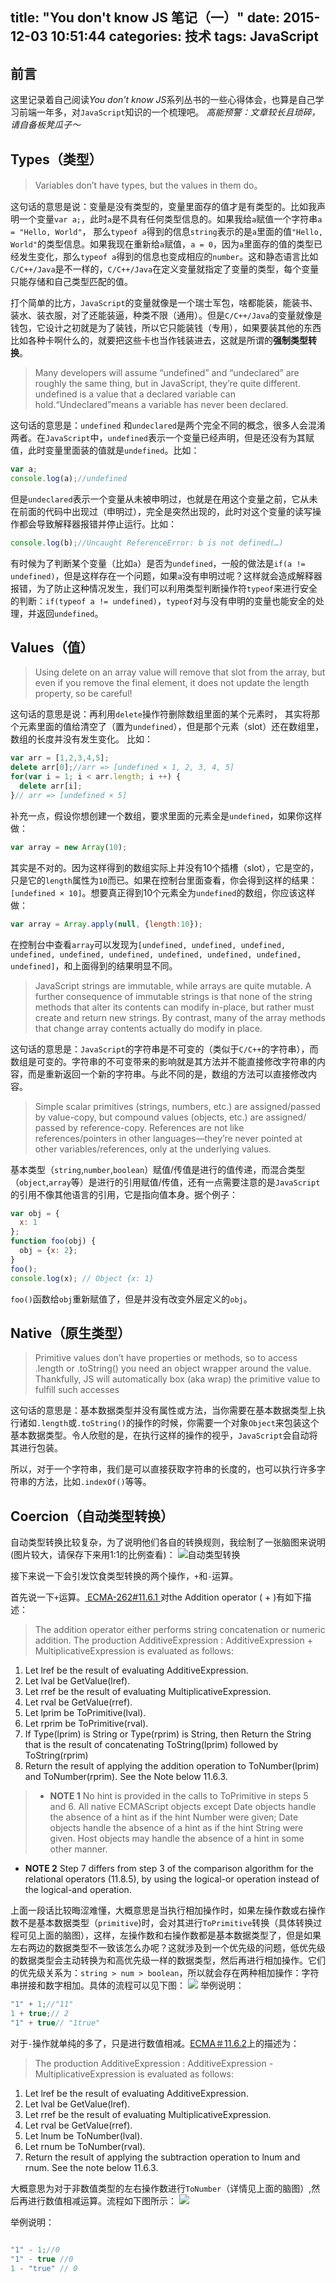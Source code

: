 title: "You don't know JS 笔记（一）"
date: 2015-12-03 10:51:44
categories: 技术
tags: JavaScript
---
## 前言
这里记录着自己阅读*You don't know JS*系列丛书的一些心得体会，也算是自己学习前端一年多，对`JavaScript`知识的一个梳理吧。
*高能预警：文章较长且琐碎，请自备板凳瓜子～*
## Types（类型）
> Variables don’t have types, but the values in them do。

这句话的意思是说：变量是没有类型的，变量里面存的值才是有类型的。比如我声明一个变量`var a;`，此时`a`是不具有任何类型信息的。如果我给`a`赋值一个字符串`a = "Hello, World"`， 那么`typeof a`得到的信息`string`表示的是`a`里面的值`"Hello, World"`的类型信息。如果我现在重新给`a`赋值，`a = 0`，因为`a`里面存的值的类型已经发生变化，那么`typeof a`得到的信息也变成相应的`number`。这和静态语言比如`C/C++/Java`是不一样的，`C/C++/Java`在定义变量就指定了变量的类型，每个变量只能存储和自己类型匹配的值。

打个简单的比方，`JavaScript`的变量就像是一个瑞士军包，啥都能装，能装书、装水、装衣服，对了还能装逼，种类不限（通用）。但是`C/C++/Java`的变量就像是钱包，它设计之初就是为了装钱，所以它只能装钱（专用），如果要装其他的东西比如各种卡啊什么的，就要把这些卡也当作钱装进去，这就是所谓的**强制类型转换**。

>Many developers will assume “undefined” and “undeclared” are roughly the same thing, but in JavaScript, they’re quite different. undefined is a value that a declared variable can hold.“Undeclared”means a variable has never been declared.

这句话的意思是：`undefined` 和`undeclared`是两个完全不同的概念，很多人会混淆两者。在`JavaScript`中，`undefined`表示一个变量已经声明，但是还没有为其赋值，此时变量里面装的值就是`undefined`。比如：
```JavaScript
var a;
console.log(a);//undefined
```
但是`undeclared`表示一个变量从未被申明过，也就是在用这个变量之前，它从未在前面的代码中出现过（申明过），完全是突然出现的，此时对这个变量的读写操作都会导致解释器报错并停止运行。比如：
```JavaScript
console.log(b);//Uncaught ReferenceError: b is not defined(…)
```
有时候为了判断某个变量（比如`a`）是否为`undefined`，一般的做法是`if(a != undefined)`，但是这样存在一个问题，如果`a`没有申明过呢？这样就会造成解释器报错，为了防止这种情况发生，我们可以利用类型判断操作符`typeof`来进行安全的判断：`if(typeof a != undefined)`，`typeof`对与没有申明的变量也能安全的处理，并返回`undefined`。
<!-- more -->
## Values（值）
> Using delete on an array value will remove that slot from the array, but even if you remove
the final element, it does not update the length property, so be careful!

这句话的意思是说：再利用`delete`操作符删除数组里面的某个元素时， 其实将那个元素里面的值给清空了（置为`undefined`），但是那个元素（slot）还在数组里，数组的长度并没有发生变化。
比如：
```JavaScript
var arr = [1,2,3,4,5];
delete arr[0];//arr => [undefined × 1, 2, 3, 4, 5]
for(var i = 1; i < arr.length; i ++) {
  delete arr[i];
}// arr => [undefined × 5]
```
补充一点，假设你想创建一个数组，要求里面的元素全是`undefined`，如果你这样做：
```JavaScript
var array = new Array(10);
```
其实是不对的。因为这样得到的数组实际上并没有10个插槽（slot），它是空的，只是它的`length`属性为`10`而已。如果在控制台里面查看，你会得到这样的结果：`[undefined × 10]`。想要真正得到10个元素全为`undefined`的数组，你应该这样做：
```JavaScript
var array = Array.apply(null, {length:10});
```
在控制台中查看`array`可以发现为`[undefined, undefined, undefined, undefined, undefined, undefined, undefined, undefined, undefined, undefined]`，和上面得到的结果明显不同。

> JavaScript strings are immutable, while arrays are quite mutable.
A further consequence of immutable strings is that none of the string methods that alter its contents can modify in-place, but rather must create and return new strings. By contrast, many of the array methods that change array contents actually do modify in place.

这句话的意思是：`JavaScript`的字符串是不可变的（类似于`C/C++`的字符串），而数组是可变的。字符串的不可变带来的影响就是其方法并不能直接修改字符串的内容，而是重新返回一个新的字符串。与此不同的是，数组的方法可以直接修改内容。

>Simple scalar primitives (strings, numbers, etc.) are assigned/passed by value-copy, but compound values (objects, etc.) are assigned/ passed by reference-copy. References are not like references/pointers in other languages—they’re never pointed at other variables/references, only at the underlying values.

基本类型（`string`,`number`,`boolean`）赋值/传值是进行的值传递，而混合类型（`object`,`array`等）是进行的引用赋值/传值，还有一点需要注意的是`JavaScript`的引用不像其他语言的引用，它是指向值本身。据个例子：
```JavaScript
var obj = {
  x: 1
};
function foo(obj) {
  obj = {x: 2};
}
foo();
console.log(x); // Object {x: 1}
```
`foo()`函数给`obj`重新赋值了，但是并没有改变外层定义的`obj`。

## Native（原生类型）
>Primitive values don’t have properties or methods, so to access .length or .toString() you need an object wrapper around the value. Thankfully, JS will automatically box (aka wrap) the primitive value to fulfill such accesses

这句话的意思是：基本数据类型并没有属性或方法，当你需要在基本数据类型上执行诸如`.length`或`.toString()`的操作的时候，你需要一个对象`Object`来包装这个基本数据类型。令人欣慰的是，在执行这样的操作的视乎，`JavaScript`会自动将其进行包装。

所以，对于一个字符串，我们是可以直接获取字符串的长度的，也可以执行许多字符串的方法，比如`.indexOf()`等等。

## Coercion（自动类型转换）
自动类型转换比较复杂，为了说明他们各自的转换规则，我绘制了一张脑图来说明(图片较大，请保存下来用1:1的比例查看)：
![自动类型转换](/images/blog/20151204/coercion.png)

接下来说一下会引发饮食类型转换的两个操作，`+`和`-`运算。

首先说一下`+`运算。[ ECMA-262#11.6.1 ](http://www.ecma-international.org/ecma-262/5.1/#sec-11.6.1)对the Addition operator ( + )有如下描述：
>The addition operator either performs string concatenation or numeric addition.
The production AdditiveExpression : AdditiveExpression + MultiplicativeExpression is evaluated as follows:
1. Let lref be the result of evaluating AdditiveExpression.
2. Let lval be GetValue(lref).
3. Let rref be the result of evaluating MultiplicativeExpression.
4. Let rval be GetValue(rref).
5. Let lprim be ToPrimitive(lval).
6. Let rprim be ToPrimitive(rval).
7. If Type(lprim) is String or Type(rprim) is String, then Return the String that is the result of concatenating ToString(lprim) followed by ToString(rprim)
8. Return the result of applying the addition operation to ToNumber(lprim) and ToNumber(rprim). See the Note below 11.6.3.

>* **NOTE 1** No hint is provided in the calls to ToPrimitive in steps 5 and 6. All native ECMAScript objects except Date objects handle the absence of a hint as if the hint Number were given; Date objects handle the absence of a hint as if the hint String were given. Host objects may handle the absence of a hint in some other manner.
* **NOTE 2** Step 7 differs from step 3 of the comparison algorithm for the relational operators (11.8.5), by using the logical-or operation instead of the logical-and operation.

上面一段话比较晦涩难懂，大概意思是当执行相加操作时，如果左操作数或右操作数不是基本数据类型（`primitive`)时，会对其进行`ToPrimitive`转换（具体转换过程可见上面的脑图），这样，左操作数和右操作数都是基本数据类型了，但是如果左右两边的数据类型不一致该怎么办呢？这就涉及到一个优先级的问题，低优先级的数据类型会主动转换为和高优先级一样的数据类型，然后再进行相加操作。它们的优先级关系为：`string > num > boolean`，所以就会存在两种相加操作：字符串拼接和数字相加。具体的流程可以见下图：
![](/images/blog/20151204/1.png)
举例说明：
```JavaScript
"1" + 1;//"11"
1 + true;// 2
"1" + true// "1true"
```


对于`-`操作就单纯的多了，只是进行数值相减。[ECMA＃11.6.2](http://www.ecma-international.org/ecma-262/5.1/#sec-11.6.2)上的描述为：

>The production AdditiveExpression : AdditiveExpression - MultiplicativeExpression is evaluated as follows:
1. Let lref be the result of evaluating AdditiveExpression.
2. Let lval be GetValue(lref).
3. Let rref be the result of evaluating MultiplicativeExpression.
4. Let rval be GetValue(rref).
5. Let lnum be ToNumber(lval).
6. Let rnum be ToNumber(rval).
7. Return the result of applying the subtraction operation to lnum and rnum. See the note below 11.6.3.

大概意思为对于非数值类型的左右操作数进行`ToNumber`（详情见上面的脑图）,然后再进行数值相减运算。流程如下图所示：
![](/images/blog/20151204/2.png)

举例说明：
```JavaScript

"1" - 1;//0
"1" - true //0
1 - "true" // 0

```
